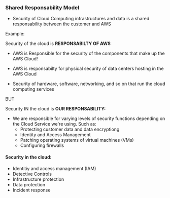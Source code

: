 ### Shared Responsability Model

* Security of Cloud Computing infrastructures and data is a shared responsability between the customer and AWS

Example:

Security of the cloud is **RESPONSABILTY OF AWS**

* AWS is Responsible for the security of the components that make up the AWS Cloud!

* AWS is responsabilty for physical security of data centers hosting in the AWS Cloud
* Security of hardware, software, networking, and so on that run the cloud computing services

BUT

Security IN the cloud is **OUR RESPONSABILITY:**

* We are responsible for varying levels of security functions depending on the Cloud Service we're using. Such as:
  * Protecting customer data and data encryptiong
  * Identity and Access Management
  * Patching operating systems of virtual machines (VMs)
  * Configuring firewalls

#### Security in the cloud:

* Identitiy and access management (IAM)
* Detective Controls
* Infrastructure protection
* Data protection
* Incident response
